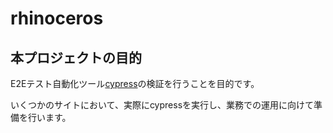# rhinoceros
## 本プロジェクトの目的

E2Eテスト自動化ツール[cypress](cypress.io)の検証を行うことを目的です。

いくつかのサイトにおいて、実際にcypressを実行し、業務での運用に向けて準備を行います。